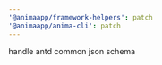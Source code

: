 ```yaml
---
'@animaapp/framework-helpers': patch
'@animaapp/anima-cli': patch
---
```


handle antd common json schema

